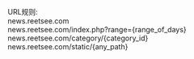 URL规则:                 
news.reetsee.com            
news.reetsee.com/index.php?range={range_of_days}               
news.reetsee.com/category/{category_id}             
news.reetsee.com/static/{any_path}                  
